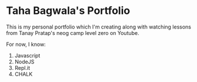 # Taha Bagwala's Portfolio

This is my personal portfolio which I'm creating along with watching lessons from Tanay Pratap's neog camp level zero on Youtube. 

For now, I know:

1. Javascript
1. NodeJS 
1. Repl.it
1. CHALK